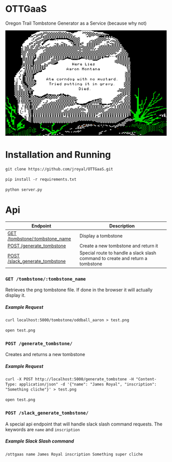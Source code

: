 # OTTGaaS

Oregon Trail Tombstone Generator as a Service (because why not)

![example](created_tombstones/oddball_aaron.png)

# Installation and Running

```
git clone https://github.com/jroyal/OTTGaaS.git

pip install -r requirements.txt

python server.py
```

# Api

| Endpoint | Description |
| ---- | --------------- |
| [GET /tombstone/:tombstone_name](/v3_resources/blocks.md#get-usersloginblocks) | Display a tombstone |
| [POST /generate_tombstone](/v3_resources/blocks.md#put-usersuserblockstarget) | Create a new tombstone and return it |
| [POST /slack_generate_tombstone](/v3_resources/blocks.md#delete-usersuserblockstarget) | Special route to handle a slack slash command to create and return a tombstone |

### `GET /tombstone/:tombstone_name`

Retrieves the png tombstone file. If done in the browser it will actually display it.

##### Example Request

```
curl localhost:5000/tombstone/oddball_aaron > test.png

open test.png
```

### `POST /generate_tombstone/`

Creates and returns a new tombstone

##### Example Request

```
curl -X POST http://localhost:5000/generate_tombstone -H "Content-Type: application/json" -d '{"name": "James Royal", "inscription": "Something cliche"}' > test.png

open test.png
```

### `POST /slack_generate_tombstone/`

A special api endpoint that will handle slack slash command requests. The keywords are `name` and `inscription`

##### Example Slack Slash command

```
/ottgaas name James Royal inscription Something super cliche
```
